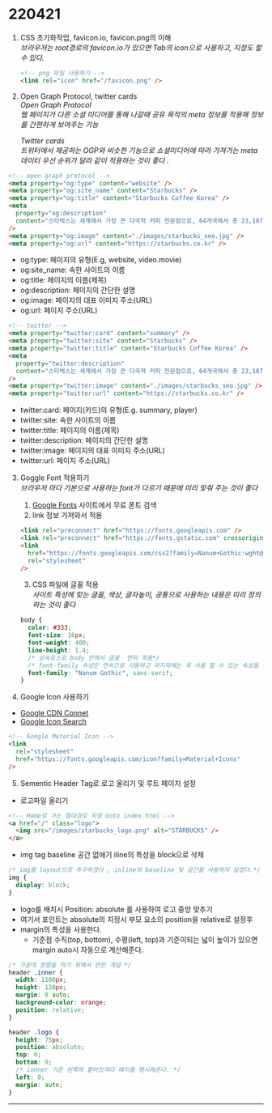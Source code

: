 # 220421

1. CSS 초기화작업, favicon.io, favicon.png의 이해  
    _브라우저는 root경로의 favicon.io가 있으면 Tab의 icon으로 사용하고, 지정도 할 수 있다._

   ```html
   <!-- png 파일 사용하기 -->
   <link rel="icon" href="/favicon.png" />
   ```

1. Open Graph Protocol, twitter cards  
   _Open Graph Protocol_  
   _웹 페이지가 다른 소셜 미디어를 통해 나갈때 공유 목적의 meta 정보를 적용해 정보를 간편하게 보여주는 기능_

   _Twitter cards_  
   _트위터에서 제공하는 OGP와 비슷한 기능으로 쇼셜미디어에 따라 가져가는 meta데이터 우선 순위가 달라 같이 적용하는 것이 좋다 ._

```html
<!-- open graph protocol -->
<meta property="og:type" content="website" />
<meta property="og:site_name" content="Starbucks" />
<meta property="og:title" content="Starbucks Coffee Korea" />
<meta
  property="og:description"
  content="스타벅스는 세계에서 가장 큰 다국적 커피 전문점으로, 64개국에서 총 23,187개의 매점을 운영하고 있습니다."
/>
<meta property="og:image" content="./images/starbucks_seo.jpg" />
<meta property="og:url" content="https://starbucks.co.kr" />
```

- og:type: 페이지의 유형(E.g, website, video.movie)
- og:site_name: 속한 사이트의 이름
- og:title: 페이지의 이름(제목)
- og:description: 페이지의 간단한 설명
- og:image: 페이지의 대표 이미지 주소(URL)
- og:url: 페이지 주소(URL)

```html
<!-- twitter -->
<meta property="twitter:card" content="summary" />
<meta property="twitter:site" content="Starbucks" />
<meta property="twitter:title" content="Starbucks Coffee Korea" />
<meta
  property="twitter:description"
  content="스타벅스는 세계에서 가장 큰 다국적 커피 전문점으로, 64개국에서 총 23,187개의 매점을 운영하고 있습니다."
/>
<meta property="twitter:image" content="./images/starbucks_seo.jpg" />
<meta property="twitter:url" content="https://starbucks.co.kr" />
```

- twitter:card: 페이지(카드)의 유형(E.g. summary, player)
- twitter:site: 속한 사이트의 이름
- twitter:title: 페이지의 이름(제목)
- twitter:description: 페이지의 간단한 설명
- twitter:image: 페이지의 대표 이미지 주소(URL)
- twitter:url: 페이지 주소(URL)

3. Goggle Font 적용하기  
    _브라우저 마다 기본으로 사용하는 font가 다르기 때문에 미리 맞춰 주는 것이 좋다_

   1. [Google Fonts](https://fonts.google.com/) 사이트에서 무료 폰트 검색
   1. link 정보 가져와서 적용

   ```html
   <link rel="preconnect" href="https://fonts.googleapis.com" />
   <link rel="preconnect" href="https://fonts.gstatic.com" crossorigin />
   <link
     href="https://fonts.googleapis.com/css2?family=Nanum+Gothic:wght@400;700&display=swap"
     rel="stylesheet"
   />
   ```

   3. CSS 파일에 글꼴 적용  
      _사이트 특성에 맞는 글꼴, 색상, 글자높이, 공통으로 사용하는 내용은 미리 정의하는 것이 좋다_

   ```css
   body {
     color: #333;
     font-size: 16px;
     font-weight: 400;
     line-height: 1.4;
     /* 상속요소로 body 안에서 글꼴  먼저 적용*/
     /* font-family 속성은 연속으로 사용하고 마지막에는 꼭 사용 할 수 있는 속성을 정해야한다. */
     font-family: "Nanum Gothic", sans-serif;
   }
   ```

4. Google Icon 사용하기

- [Google CDN Connet](https://material.io/develop/web/getting-started)
- [Google Icon Search](https://fonts.google.com/icons?selected=Material+Icons&icon.query=login)

```html
<!-- Google Meterial Icon -->
<link
  rel="stylesheet"
  href="https://fonts.googleapis.com/icon?family=Material+Icons"
/>
```

5. Sementic Header Tag로 로고 올리기 및 루트 페이지 설정

- 로고파일 올리기

```html
<!-- Home로 가는 절대경로 지정 Goto index.html -->
<a href="/" class="logo">
  <img src="/images/starbucks_logo.png" alt="STARBUCKS" />
</a>
```

- img tag baseline 공간 없애기 iline의 특성을 block으로 삭제

```css
/* img를 layout으로 추구하겠다 , inline의 baseline 및 공간을 사용하지 않겠다.*/
img {
  display: block;
}
```

- logo를 배치시 Position: absolute 를 사용하여 로고 중앙 맞추기
- 여기서 포인트는 absolute의 지정시 부모 요소의 position을 relative로 설정후
- margin의 특성을 사용한다.
  - 기준점 수직(top, bottom), 수평(left, top)과 기준이되는 넓이 높이가 있으면 margin auto시 자동으로 계산해준다.

```css
/* 가운데 정렬을 하기 위해서 만든 개념 */
header .inner {
  width: 1100px;
  height: 120px;
  margin: 0 auto;
  background-color: orange;
  position: relative;
}

header .logo {
  height: 75px;
  position: absolute;
  top: 0;
  bottom: 0;
  /* innner 기준 왼쪽에 붙어있게다 배치를 명시해준다. */
  left: 0;
  margin: auto;
}
```

---
